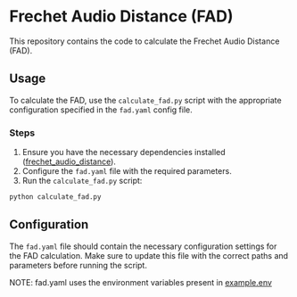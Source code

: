 # Frechet Audio Distance (FAD)

This repository contains the code to calculate the Frechet Audio Distance (FAD).

## Usage

To calculate the FAD, use the `calculate_fad.py` script with the appropriate configuration specified in the `fad.yaml` config file.

### Steps

1. Ensure you have the necessary dependencies installed ([frechet_audio_distance](https://github.com/gudgud96/frechet-audio-distance)).
2. Configure the `fad.yaml` file with the required parameters.
3. Run the `calculate_fad.py` script:

```bash
python calculate_fad.py
```

## Configuration

The `fad.yaml` file should contain the necessary configuration settings for the FAD calculation. Make sure to update this file with the correct paths and parameters before running the script. 

NOTE: fad.yaml uses the environment variables present in [example.env](../../example.env)

